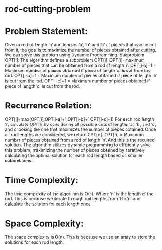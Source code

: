 # rod-cutting-problem

# Problem Statement:

Given a rod of length ’n’ and lengths ’a’, ’b’, and ’c’ of pieces that can be cut from it, the goal is to maximize the number of pieces obtained after cutting.
We can solve this problem using Dynamic Programming. Subproblem OPT[i]:
The algorithm defines a subproblem OPT[i].
OPT[i]=maximum number of pieces that can be obtained from a rod of length ’i’.
OPT[i-a]+1 = Maximum number of pieces obtained if piece of length ’a’ is cut from the rod.
OPT[i-b]+1 = Maximum number of pieces obtained if piece of length ’b’ is cut from the rod.
OPT[i-c]+1 = Maximum number of pieces obtained if piece of length ’c’ is cut from the rod.

# Recurrence Relation:

OPT[i]=max(OPT[i],OPT[i-a]+1,OPT[i-b]+1,OPT[i-c]+1)
For each rod length ’i’, calculate OPT[i] by considering all possible cuts of lengths ’a’, ’b’, and ’c’, and choosing the one that maximizes the number of pieces obtained.
Once all rod lengths are considered, we return OPT[n].
OPT[n] = Maximum number of pieces obtained from a rod of length ’n’. And this is the required solution.
The algorithm utilizes dynamic programming to efficiently solve this problem, maximizing the number of pieces obtained by iteratively calculating the optimal solution for each rod length based on smaller subproblems.

# Time Complexity:

The time complexity of the algorithm is O(n).
Where ’n’ is the length of the rod. This is because we iterate through rod lengths from 1 to ’n’ and calculate the solution for each length once.

# Space Complexity:

The space complexity is O(n).
This is because we use an array to store the solutions for each rod length.

